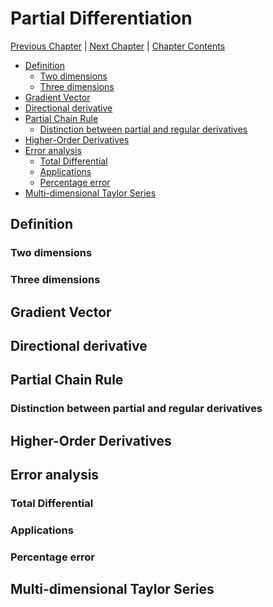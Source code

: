 # Partial Differentiation <!-- omit in toc -->

[Previous Chapter][prev] | [Next Chapter][next] | [Chapter Contents][index]

[prev]: ./02geometry.md
[next]: ./04hyperbolic.md
[index]: ./index.md

- [Definition](#definition)
  - [Two dimensions](#two-dimensions)
  - [Three dimensions](#three-dimensions)
- [Gradient Vector](#gradient-vector)
- [Directional derivative](#directional-derivative)
- [Partial Chain Rule](#partial-chain-rule)
  - [Distinction between partial and regular derivatives](#distinction-between-partial-and-regular-derivatives)
- [Higher-Order Derivatives](#higher-order-derivatives)
- [Error analysis](#error-analysis)
  - [Total Differential](#total-differential)
  - [Applications](#applications)
  - [Percentage error](#percentage-error)
- [Multi-dimensional Taylor Series](#multi-dimensional-taylor-series)

## Definition

### Two dimensions

### Three dimensions

## Gradient Vector

## Directional derivative

## Partial Chain Rule

### Distinction between partial and regular derivatives

## Higher-Order Derivatives

## Error analysis

### Total Differential

### Applications

### Percentage error

## Multi-dimensional Taylor Series
